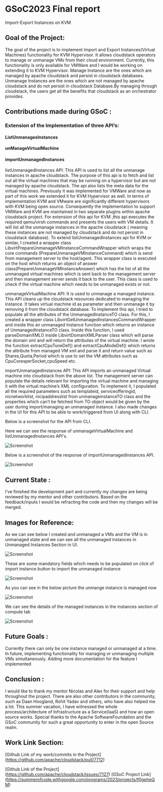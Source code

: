 # GSoC2023 Final report
Import-Export Instances on KVM

## Goal of the Project:

The goal of the project is to implement Import and Export Instances(Virtual Machines) functionality for KVM Hypervisor. It allows cloudstack operators to manage or unmanage VMs from their cloud environment. Currently, this functionality is only available for VMWare and I would be working on extending it to KVM Hypervisor. Manage Instance are the ones which are managed by apache cloudstack and persist in cloudstack databases. Unmanage Instances are the ones which are not managed by apache cloudstack and do not persist in cloudstack Database.By  managing through cloudstack, the users get all the benefits that cloudstack as an orchestrator provides.




## Contributions made during GSoC :

### Extension of the Implementation of three API’s:

#### ListUnmanagesInstances
#### unManageVirtualMachine
#### importUnmanagedInstances



listUnmanagedInstances API: This API is used to list all the unmanage instances in apache cloudstack. The purpose of this api is to fetch and list out all the virtual machines that may be running on a hypervisor but are not managed by apache cloudstack. The api also lists the meta data for the virtual machines. Previously it was implemented for VMWare and now as part of this work we extended it for KVM Hypervisor as well. In terms of implementation KVM and VMware are significantly different hypervisors with KVM being open source. Consequently the implementation to support VMWare and KVM are maintained in two separate plugins within apache cloudstack project. 
For extension of this api for KVM ,this api executes the required qemu/virsh commands and presents the users with VM details. It will list all the unmanage instances in the apache cloudstack ( meaning these instances are not managed by cloudstack and do not persist in cloudstack database). To extend  listUnmanagedInstances api for KVM or similar, I created a wrapper class LibvirtPrepareUnmanageVMInstanceCommandWrapper which wraps the core commands (PrepareUnmanageVMInstanceCommand) which is send from management server to  the host/agent. This wrapper class is executed on the host which returns an object of answer class(PrepareUnmanageVMInstanceAnswer) which has the list of all the unmanaged virtual machines which is sent back to the management server and then management server sends it back to the user. This class is used to check if the virtual machine which needs to be unmanaged exists or not.



unmanageVirtualMachine API: It is used to unmanage a managed instance. 
This API cleans up the cloudstack resources dedicated to managing the instance. It takes virtual machine id as parameter and then unmanage it by removing it from the cloudstack database. To implement this api, I tried to populate all the attributes of the UnmanagedInstanceTO class. For this, I created a wrapper class LibvirtGetUnmanagedInstancesCommandWrapper and inside this an unmanaged Instance function which returns an instance of UnmanagedInstanceTO class. Inside this function, I used parseDomainXML() inside LibvirtDomainXMLParser class which will parse the domain xml and will return the attributes of the virtual machine. I wrote the function extractCpuTuneDef() and extractCpuModeDef() which returns the attribute from managed VM xml and parse it and return value such as Shares,Quota,Period which is use to set the VM attributes such as CpuCoresperSocket,cpuSpeed etc.

importUnmanagedInstances API: This API imports an unmanaged Virtual machine into cloudstack from the above list. The management server can populate the details relevant for importing the virtual machine and managing it with the virtual machine’s XML configuration.
To implement it, I populated all the required parameters such as templateid, serviceofferingid, nicnetworklist, nicipaddresslist from unmanageinstanceTO class and the properties which can’t be fetched from TO object would be given by the user during import/managing an unmanaged instance. 
I also made changes in the UI for this API to be able to work/triggered from UI along with CLI.

Below is a screenshot for the API from CLI.

Here we can see the response of unmanageVirtualMachine and listUnmanagedInstances API's.

![Screenshot](UnmanagedVM_CLI.png)

Below is a screenshot of the response of importUnmanagedInstances API.

![Screenshot](ImportUnmanageVM_CLI.png)

## Current State :

I’ve finished the development part and currently my changes are being reviewed by my mentor and other contributors. Based on the feedback/inputs I would be refracting the code and then my changes will  be merged.



## Images for Reference: 


As we can see below I created and unmanaged a VMs and the VM is in unmanaged state and we can see all the unmanaged instances in Unmanaged Instances Section in UI.

![Screenshot](UnmanagedVM_UI.png)

These are some mandatory fields which needs to be populated on click of import instance button to import the unmanaged instance

![Screenshot](ImportUnmanagedVM_UI.png)

As you can see in the below picture the unmange instance is managed now

![Screenshot](UnmangetoManagedVM_UI.png)

We can see the details of the managed instances in the instances section of compute tab

![Screenshot](ManagedVM_UI.png)

## Future Goals :
Currently there can only be one instance managed or unmanaged at a time. In future,  implementing functionality for managing or unmanaging multiple VMs simultaneously.
Adding more documentation for the feature I implemented

## Conclusion :
I would like to thank my mentor Nicolas and Alex for their support and help throughout the project. There are also other contributors in the community, such as Daan Hoogland, Rohit Yadav and others, who have also helped me a lot. This summer vacation, I have witnessed the whole process/architecture  of Infrastructure as a Service(IaaS) and how an open source works. Special thanks to the Apache SoftwareFoundation and the GSoC community for such a great opportunity to enter in the open Source realm.


## Work Link Section:

[Github Link of my work/commits  in the Project]
(https://github.com/apache/cloudstack/pull/7712)

[Github Link of the Project]
(https://github.com/apache/cloudstack/issues/7127)
[GSoC Project Link]
(https://summerofcode.withgoogle.com/programs/2023/projects/f0gpheQM)






